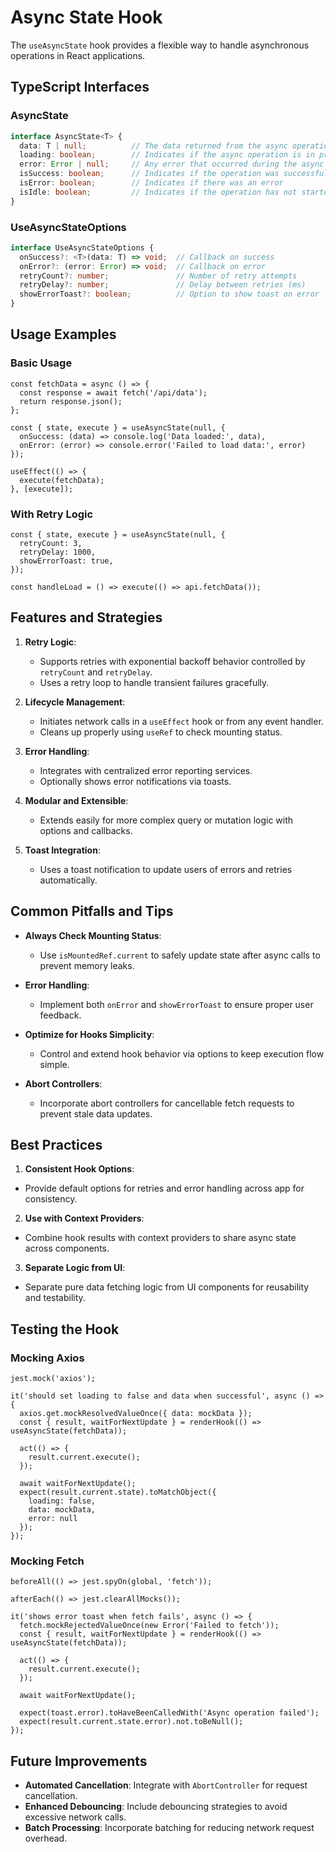 # Async State Hook

The `useAsyncState` hook provides a flexible way to handle asynchronous operations in React applications.

## TypeScript Interfaces

### AsyncState
```typescript
interface AsyncState<T> {
  data: T | null;          // The data returned from the async operation
  loading: boolean;        // Indicates if the async operation is in progress
  error: Error | null;     // Any error that occurred during the async operation
  isSuccess: boolean;      // Indicates if the operation was successful
  isError: boolean;        // Indicates if there was an error
  isIdle: boolean;         // Indicates if the operation has not started
}
```

### UseAsyncStateOptions
```typescript
interface UseAsyncStateOptions {
  onSuccess?: <T>(data: T) => void;  // Callback on success
  onError?: (error: Error) => void;  // Callback on error
  retryCount?: number;               // Number of retry attempts
  retryDelay?: number;               // Delay between retries (ms)
  showErrorToast?: boolean;          // Option to show toast on error
}
```

## Usage Examples

### Basic Usage

```tsx
const fetchData = async () => {
  const response = await fetch('/api/data');
  return response.json();
};

const { state, execute } = useAsyncState(null, {
  onSuccess: (data) => console.log('Data loaded:', data),
  onError: (error) => console.error('Failed to load data:', error)
});

useEffect(() => {
  execute(fetchData);
}, [execute]);
```

### With Retry Logic

```tsx
const { state, execute } = useAsyncState(null, {
  retryCount: 3,
  retryDelay: 1000,
  showErrorToast: true,
});

const handleLoad = () => execute(() => api.fetchData());
```

## Features and Strategies

1. **Retry Logic**:
   - Supports retries with exponential backoff behavior controlled by `retryCount` and `retryDelay`.
   - Uses a retry loop to handle transient failures gracefully.

2. **Lifecycle Management**:
   - Initiates network calls in a `useEffect` hook or from any event handler.
   - Cleans up properly using `useRef` to check mounting status.

3. **Error Handling**:
   - Integrates with centralized error reporting services.
   - Optionally shows error notifications via toasts.

4. **Modular and Extensible**:
   - Extends easily for more complex query or mutation logic with options and callbacks.

5. **Toast Integration**:
   - Uses a toast notification to update users of errors and retries automatically.

## Common Pitfalls and Tips

- **Always Check Mounting Status**:
  - Use `isMountedRef.current` to safely update state after async calls to prevent memory leaks.

- **Error Handling**:
  - Implement both `onError` and `showErrorToast` to ensure proper user feedback.

- **Optimize for Hooks Simplicity**:
  - Control and extend hook behavior via options to keep execution flow simple.

- **Abort Controllers**:
  - Incorporate abort controllers for cancellable fetch requests to prevent stale data updates.

## Best Practices

1. **Consistent Hook Options**:
  - Provide default options for retries and error handling across app for consistency.

2. **Use with Context Providers**:
  - Combine hook results with context providers to share async state across components.

3. **Separate Logic from UI**:
  - Separate pure data fetching logic from UI components for reusability and testability.

## Testing the Hook

### Mocking Axios

```tsx
jest.mock('axios');

it('should set loading to false and data when successful', async () => {
  axios.get.mockResolvedValueOnce({ data: mockData });
  const { result, waitForNextUpdate } = renderHook(() => useAsyncState(fetchData));

  act(() => {
    result.current.execute();
  });

  await waitForNextUpdate();
  expect(result.current.state).toMatchObject({
    loading: false,
    data: mockData,
    error: null
  });
});
```

### Mocking Fetch

```tsx
beforeAll(() => jest.spyOn(global, 'fetch'));

afterEach(() => jest.clearAllMocks());

it('shows error toast when fetch fails', async () => {
  fetch.mockRejectedValueOnce(new Error('Failed to fetch'));
  const { result, waitForNextUpdate } = renderHook(() => useAsyncState(fetchData));

  act(() => {
    result.current.execute();
  });

  await waitForNextUpdate();

  expect(toast.error).toHaveBeenCalledWith('Async operation failed');
  expect(result.current.state.error).not.toBeNull();
});
```

## Future Improvements

- **Automated Cancellation**: Integrate with `AbortController` for request cancellation.
- **Enhanced Debouncing**: Include debouncing strategies to avoid excessive network calls.
- **Batch Processing**: Incorporate batching for reducing network request overhead.
